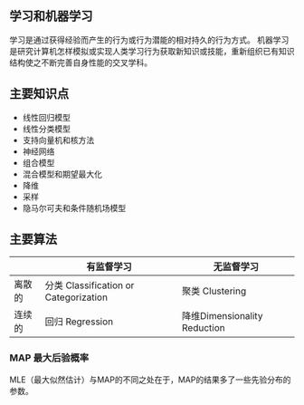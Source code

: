 ## 学习和机器学习

学习是通过获得经验而产生的行为或行为潜能的相对持久的行为方式。
机器学习是研究计算机怎样模拟或实现人类学习行为获取新知识或技能，重新组织已有知识结构使之不断完善自身性能的交叉学科。

## 主要知识点

* 线性回归模型
* 线性分类模型
* 支持向量机和核方法
* 神经网络
* 组合模型
* 混合模型和期望最大化
* 降维
* 采样
* 隐马尔可夫和条件随机场模型

## 主要算法

||有监督学习|无监督学习|
|----|----|------|
|离散的|分类 Classification or Categorization|聚类 Clustering|
|连续的|回归 Regression|降维Dimensionality Reduction|

### MAP 最大后验概率

MLE（最大似然估计）与MAP的不同之处在于，MAP的结果多了一些先验分布的参数。

